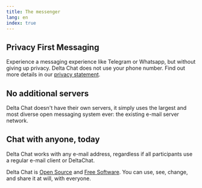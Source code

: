 ```yaml
---
title: The messenger
lang: en
index: true
---
```


<div class="landing-info-top col-desk-12 col-mob-4">
<div class="landing-info col-desk-4 col-mob-4">
  <h2>Privacy First Messaging</h2>
  <p>
    Experience a messaging experience like Telegram or Whatsapp, but without giving up privacy. 
    Delta Chat does not use your phone number. 
    Find out more details in our <a href="gdpr">privacy statement</a>.
  </p>
</div>

<div class="landing-info col-desk-4 col-mob-4">
  <h2>No additional servers</h2>
  <p>
    Delta Chat doesn't have their own servers, it simply uses the largest and most diverse open messaging system ever: 
    the existing e-mail server network.
  </p>
</div>

<div class="landing-info col-desk-4 col-mob-4">
  <h2>
    Chat with anyone, today
  </h2>
  <p>
    Delta Chat works with any e-mail address, regardless if all participants use a regular e-mail client or
    DeltaChat.
  </p>
</div>
</div>
<div class="col-desk-8 col-desk-shift-2  col-mob-shift-0 col-mob-4">
<p>
  Delta Chat is <a href="https://en.wikipedia.org/wiki/Open-source_software">Open Source</a> and <a href="https://en.wikipedia.org/wiki/Free_software">Free Software</a>. You can use, see, change, and share it at will, with everyone.
</p>
</div>
